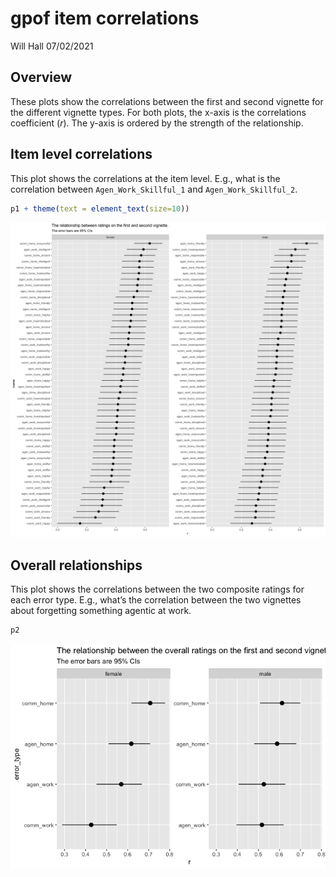 gpof item correlations
================
Will Hall
07/02/2021

## Overview

These plots show the correlations between the first and second vignette
for the different vignette types. For both plots, the x-axis is the
correlations coefficient (*r*). The y-axis is ordered by the strength of
the relationship.

## Item level correlations

This plot shows the correlations at the item level. E.g., what is the
correlation between `Agen_Work_Skillful_1` and `Agen_Work_Skillful_2`.

``` r
p1 + theme(text = element_text(size=10))
```

![](gpof-items_files/figure-gfm/unnamed-chunk-2-1.png)<!-- -->

## Overall relationships

This plot shows the correlations between the two composite ratings for
each error type. E.g., what’s the correlation between the two vignettes
about forgetting something agentic at work.

``` r
p2
```

![](gpof-items_files/figure-gfm/unnamed-chunk-3-1.png)<!-- -->
